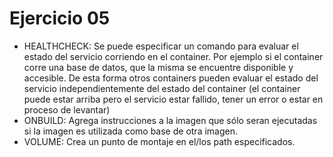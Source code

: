 # Ejercicio 05

- HEALTHCHECK: Se puede especificar un comando para evaluar el estado del servicio corriendo en el container. Por ejemplo si el container corre una base de datos, que la misma se encuentre disponible y accesible. De esta forma otros containers pueden evaluar el estado del servicio independientemente del estado del container (el container puede estar arriba pero el servicio estar fallido, tener un error o estar en proceso de levantar)
- ONBUILD: Agrega instrucciones a la imagen que sólo seran ejecutadas si la imagen es utilizada como base de otra imagen. 
- VOLUME: Crea un punto de montaje en el/los path especificados.